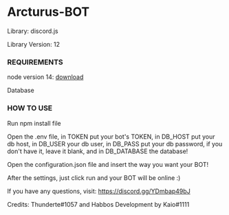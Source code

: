 # Arcturus-BOT
Library: discord.js

Library Version: 12

<h3 align="left">REQUIREMENTS</h3>

node version 14: <a href="https://nodejs.org/download/release/v14.18.3/">download</a>

Database

<h3 align="left">HOW TO USE</h3>

Run npm install file

Open the .env file, in TOKEN put your bot's TOKEN,
in DB_HOST put your db host, in DB_USER your db user, in DB_PASS put your db password, if you don't have it, leave it blank, and in DB_DATABASE the database!

Open the configuration.json file and insert the way you want your BOT!

After the settings, just click run and your BOT will be online :)

If you have any questions, visit: https://discord.gg/YDmbap49bJ

Credits: Thunderte#1057 and Habbos Development by Kaio#1111
